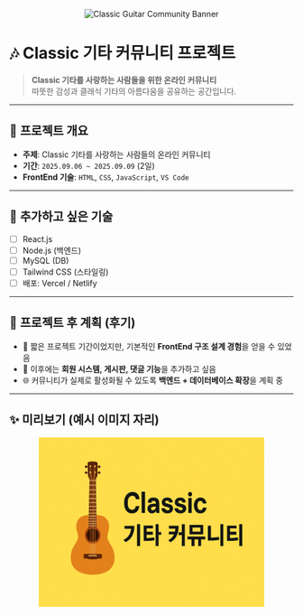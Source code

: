 <p align="center">
  <img src="https://img.shields.io/badge/🎸_Classic_Guitar_Community-FFD700?style=for-the-badge&logo=github&logoColor=black" alt="Classic Guitar Community Banner"/>
</p>

# 🎶 Classic 기타 커뮤니티 프로젝트  

> **Classic 기타를 사랑하는 사람들을 위한 온라인 커뮤니티**  
> 따뜻한 감성과 클래식 기타의 아름다움을 공유하는 공간입니다.  

---

## 📌 프로젝트 개요
- **주제**: Classic 기타를 사랑하는 사람들의 온라인 커뮤니티  
- **기간**: `2025.09.06 ~ 2025.09.09` (2일)  
- **FrontEnd 기술**: `HTML`, `CSS`, `JavaScript`, `VS Code`  

---

## 🚀 추가하고 싶은 기술
- [ ] React.js  
- [ ] Node.js (백엔드)  
- [ ] MySQL (DB)  
- [ ] Tailwind CSS (스타일링)  
- [ ] 배포: Vercel / Netlify  

---

## 📝 프로젝트 후 계획 (후기)
- 🎸 짧은 프로젝트 기간이었지만, 기본적인 **FrontEnd 구조 설계 경험**을 얻을 수 있었음  
- 👥 이후에는 **회원 시스템, 게시판, 댓글 기능**을 추가하고 싶음  
- 🌐 커뮤니티가 실제로 활성화될 수 있도록 **백엔드 + 데이터베이스 확장**을 계획 중  

---

## ✨ 미리보기 (예시 이미지 자리)

<p align="center">
  <img src="./img/gitar.png" alt="Classic 기타 커뮤니티 대표 이미지" width="400" height="300"/>
</p>
